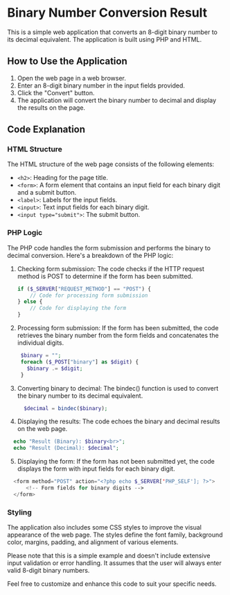 # Binary Number Conversion Result

This is a simple web application that converts an 8-digit binary number to its decimal equivalent. The application is built using PHP and HTML.

## How to Use the Application

1. Open the web page in a web browser.
2. Enter an 8-digit binary number in the input fields provided.
3. Click the "Convert" button.
4. The application will convert the binary number to decimal and display the results on the page.

## Code Explanation

### HTML Structure
The HTML structure of the web page consists of the following elements:
- `<h2>`: Heading for the page title.
- `<form>`: A form element that contains an input field for each binary digit and a submit button.
- `<label>`: Labels for the input fields.
- `<input>`: Text input fields for each binary digit.
- `<input type="submit">`: The submit button.

### PHP Logic
The PHP code handles the form submission and performs the binary to decimal conversion. Here's a breakdown of the PHP logic:

1. Checking form submission: The code checks if the HTTP request method is POST to determine if the form has been submitted.
   
   ```php
   if ($_SERVER["REQUEST_METHOD"] == "POST") {
       // Code for processing form submission
   } else {
       // Code for displaying the form
   }
2. Processing form submission: If the form has been submitted, the code retrieves the binary number from the form fields and concatenates the individual digits.

   ```php
    $binary = "";
    foreach ($_POST["binary"] as $digit) {
      $binary .= $digit;
    }

3. Converting binary to decimal: The bindec() function is used to convert the binary number to its decimal equivalent.

   ```php
     $decimal = bindec($binary);
   ```

4. Displaying the results: The code echoes the binary and decimal results on the web page.

  ```php
    echo "Result (Binary): $binary<br>";
    echo "Result (Decimal): $decimal";
  ```


5. Displaying the form: If the form has not been submitted yet, the code displays the form with input fields for each binary digit.

  ```php
    <form method="POST" action="<?php echo $_SERVER['PHP_SELF']; ?>">
        <!-- Form fields for binary digits -->
    </form>
  ```

### Styling
The application also includes some CSS styles to improve the visual appearance of the web page. The styles define the font family, background color, margins, padding, and alignment of various elements.

Please note that this is a simple example and doesn't include extensive input validation or error handling. It assumes that the user will always enter valid 8-digit binary numbers.

Feel free to customize and enhance this code to suit your specific needs.
